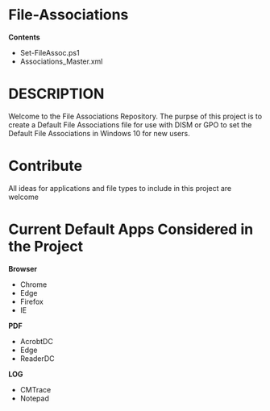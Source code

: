 # File-Associations
  
**Contents**
 
 - Set-FileAssoc.ps1
 - Associations_Master.xml
  

# DESCRIPTION
  
Welcome to the File Associations Repository. The purpse of this project is to create a Default File Associations file for use with DISM or GPO to set the Default File Associations in Windows 10 for new users.

# Contribute
  
All ideas for applications and file types to include in this project are welcome

# Current Default Apps Considered in the Project
  
**Browser**
 - Chrome
 - Edge
 - Firefox
 - IE
 
 **PDF**
 - AcrobtDC
 - Edge
 - ReaderDC
 
 **LOG**
 - CMTrace
 - Notepad
 
